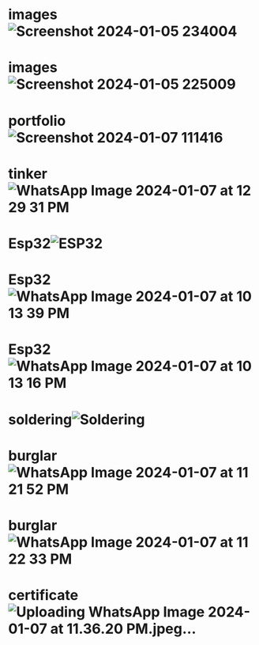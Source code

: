 # images![Screenshot 2024-01-05 234004](https://github.com/Moksha-nagraj/images/assets/151705646/dbf988d6-3ed0-4dd9-b62b-35e9b21fc3e8)
# images![Screenshot 2024-01-05 225009](https://github.com/Moksha-nagraj/images/assets/151705646/72ad927d-36cd-4477-9153-ade56b75fee3)
# portfolio![Screenshot 2024-01-07 111416](https://github.com/Moksha-nagraj/images/assets/151705646/bb9ecd03-1a14-4e01-a078-f297dd814564)
# tinker![WhatsApp Image 2024-01-07 at 12 29 31 PM](https://github.com/Moksha-nagraj/images/assets/151705646/155cead1-f892-4b7a-bbd1-0c8b283ef984)
# Esp32![ESP32](https://github.com/Moksha-nagraj/images/assets/151705646/dafc3565-b1c0-44f9-aac9-0324d1c471e8)
# Esp32![WhatsApp Image 2024-01-07 at 10 13 39 PM](https://github.com/Moksha-nagraj/images/assets/151705646/ce057cff-d165-4820-9baa-d86c3489562f)
# Esp32![WhatsApp Image 2024-01-07 at 10 13 16 PM](https://github.com/Moksha-nagraj/images/assets/151705646/502feda7-2702-4b5b-8de5-bbe69ddea7e8)
# soldering![Soldering](https://github.com/Moksha-nagraj/images/assets/151705646/a5e0cf1e-e4f9-436a-a793-345e98e4c6b7)
# burglar![WhatsApp Image 2024-01-07 at 11 21 52 PM](https://github.com/Moksha-nagraj/images/assets/151705646/c68058e2-57fc-4edf-b7f6-423020673bad)
# burglar![WhatsApp Image 2024-01-07 at 11 22 33 PM](https://github.com/Moksha-nagraj/images/assets/151705646/75eb999f-d4ae-40be-a194-1e68e448a972)
# certificate![Uploading WhatsApp Image 2024-01-07 at 11.36.20 PM.jpeg…]()
